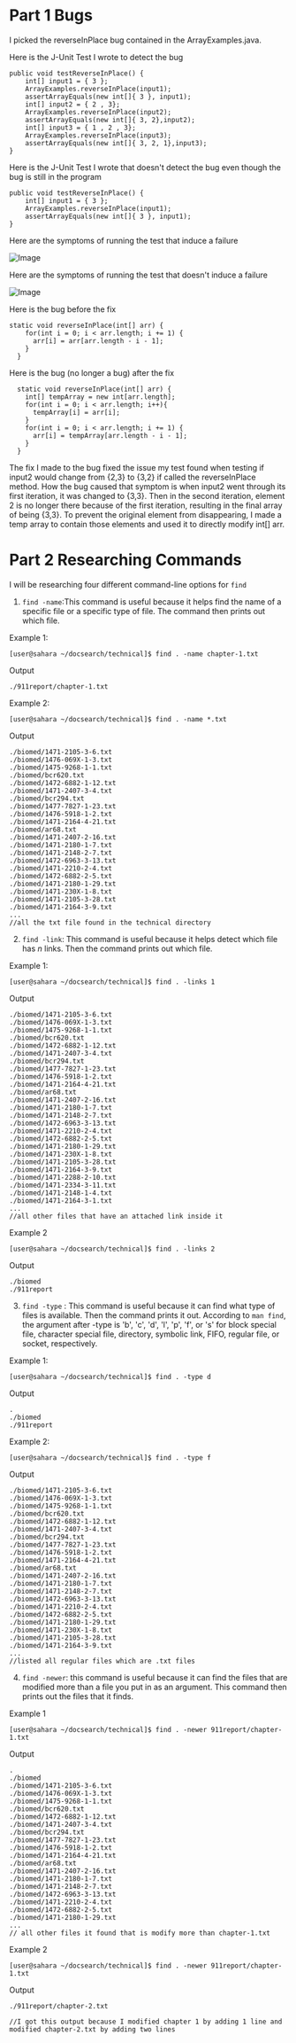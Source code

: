 # Part 1 Bugs
I picked the reverseInPlace bug contained in the ArrayExamples.java.

Here is the J-Unit Test I wrote to detect the bug

```
public void testReverseInPlace() {
    int[] input1 = { 3 };
    ArrayExamples.reverseInPlace(input1);
    assertArrayEquals(new int[]{ 3 }, input1);
    int[] input2 = { 2 , 3};
    ArrayExamples.reverseInPlace(input2);
    assertArrayEquals(new int[]{ 3, 2},input2);
    int[] input3 = { 1 , 2 , 3};
    ArrayExamples.reverseInPlace(input3);
    assertArrayEquals(new int[]{ 3, 2, 1},input3);
}
```

Here is the J-Unit Test I wrote that doesn't detect the bug even though the bug is still in the program

```
public void testReverseInPlace() {
    int[] input1 = { 3 };
    ArrayExamples.reverseInPlace(input1);
    assertArrayEquals(new int[]{ 3 }, input1);
}
```

Here are the symptoms of running the test that induce a failure

![Image](screenshot/testWfail.PNG)

Here are the symptoms of running the test that doesn't induce a failure

![Image](screenshot/testWOfail.PNG)

Here is the bug before the fix
```
static void reverseInPlace(int[] arr) {
    for(int i = 0; i < arr.length; i += 1) {
      arr[i] = arr[arr.length - i - 1];
    }
  }
```

Here is the bug (no longer a bug) after the fix

```
  static void reverseInPlace(int[] arr) {
    int[] tempArray = new int[arr.length];
    for(int i = 0; i < arr.length; i++){
      tempArray[i] = arr[i];
    }
    for(int i = 0; i < arr.length; i += 1) {
      arr[i] = tempArray[arr.length - i - 1];
    }
  }
```

The fix I made to the bug fixed the issue my test found when testing if input2 would change from {2,3} to {3,2} if called 
the reverseInPlace method.
How the bug caused that symptom is when input2 went through its first iteration, it was changed to {3,3}. Then in the second iteration, element 2 is no longer there because of the first iteration, resulting in the final array of being {3,3}. 
To prevent the original element from disappearing, I made a temp array to contain those elements and used it to directly modify int[] arr. 


# Part 2 Researching Commands

I will be researching four different command-line options for `find`

1. `find -name`:This command is useful because it helps find the name of a specific file or a specific type of file. The command then prints out which file.

Example 1: 

```
[user@sahara ~/docsearch/technical]$ find . -name chapter-1.txt
```
Output
```
./911report/chapter-1.txt
```
Example 2:
```
[user@sahara ~/docsearch/technical]$ find . -name *.txt
```
Output
```
./biomed/1471-2105-3-6.txt
./biomed/1476-069X-1-3.txt
./biomed/1475-9268-1-1.txt
./biomed/bcr620.txt
./biomed/1472-6882-1-12.txt
./biomed/1471-2407-3-4.txt
./biomed/bcr294.txt
./biomed/1477-7827-1-23.txt
./biomed/1476-5918-1-2.txt
./biomed/1471-2164-4-21.txt
./biomed/ar68.txt
./biomed/1471-2407-2-16.txt
./biomed/1471-2180-1-7.txt
./biomed/1471-2148-2-7.txt
./biomed/1472-6963-3-13.txt
./biomed/1471-2210-2-4.txt
./biomed/1472-6882-2-5.txt
./biomed/1471-2180-1-29.txt
./biomed/1471-230X-1-8.txt
./biomed/1471-2105-3-28.txt
./biomed/1471-2164-3-9.txt
...
//all the txt file found in the technical directory
```

2. `find -link`: This command is useful because it helps detect which file has *n* links. Then the command prints out which file.

Example 1:
```
[user@sahara ~/docsearch/technical]$ find . -links 1
```
Output
```
./biomed/1471-2105-3-6.txt
./biomed/1476-069X-1-3.txt
./biomed/1475-9268-1-1.txt
./biomed/bcr620.txt
./biomed/1472-6882-1-12.txt
./biomed/1471-2407-3-4.txt
./biomed/bcr294.txt
./biomed/1477-7827-1-23.txt
./biomed/1476-5918-1-2.txt
./biomed/1471-2164-4-21.txt
./biomed/ar68.txt
./biomed/1471-2407-2-16.txt
./biomed/1471-2180-1-7.txt
./biomed/1471-2148-2-7.txt
./biomed/1472-6963-3-13.txt
./biomed/1471-2210-2-4.txt
./biomed/1472-6882-2-5.txt
./biomed/1471-2180-1-29.txt
./biomed/1471-230X-1-8.txt
./biomed/1471-2105-3-28.txt
./biomed/1471-2164-3-9.txt
./biomed/1471-2288-2-10.txt
./biomed/1471-2334-3-11.txt
./biomed/1471-2148-1-4.txt
./biomed/1471-2164-3-1.txt
...
//all other files that have an attached link inside it
```
Example 2
```
[user@sahara ~/docsearch/technical]$ find . -links 2
```
Output
```
./biomed
./911report
```

3. `find -type` : This command is useful because it can find what type of files is available. Then the command prints it out. According
to `man find`, the argument after -type is 'b', 'c', 'd', 'l', 'p', 'f', or 's' for block special file, character special file, directory, symbolic link, FIFO, regular file, or socket, respectively.

Example 1:
```
[user@sahara ~/docsearch/technical]$ find . -type d
```
Output
```
.
./biomed
./911report
```

Example 2:
```
[user@sahara ~/docsearch/technical]$ find . -type f
```
Output
```
./biomed/1471-2105-3-6.txt
./biomed/1476-069X-1-3.txt
./biomed/1475-9268-1-1.txt
./biomed/bcr620.txt
./biomed/1472-6882-1-12.txt
./biomed/1471-2407-3-4.txt
./biomed/bcr294.txt
./biomed/1477-7827-1-23.txt
./biomed/1476-5918-1-2.txt
./biomed/1471-2164-4-21.txt
./biomed/ar68.txt
./biomed/1471-2407-2-16.txt
./biomed/1471-2180-1-7.txt
./biomed/1471-2148-2-7.txt
./biomed/1472-6963-3-13.txt
./biomed/1471-2210-2-4.txt
./biomed/1472-6882-2-5.txt
./biomed/1471-2180-1-29.txt
./biomed/1471-230X-1-8.txt
./biomed/1471-2105-3-28.txt
./biomed/1471-2164-3-9.txt
...
//listed all regular files which are .txt files
```

4. `find -newer`: this command is useful because it can find the files that are modified more than a file you put in as an argument. This command then prints out the files that it finds.

Example 1
```
[user@sahara ~/docsearch/technical]$ find . -newer 911report/chapter-1.txt
```
Output
```
.
./biomed
./biomed/1471-2105-3-6.txt
./biomed/1476-069X-1-3.txt
./biomed/1475-9268-1-1.txt
./biomed/bcr620.txt
./biomed/1472-6882-1-12.txt
./biomed/1471-2407-3-4.txt
./biomed/bcr294.txt
./biomed/1477-7827-1-23.txt
./biomed/1476-5918-1-2.txt
./biomed/1471-2164-4-21.txt
./biomed/ar68.txt
./biomed/1471-2407-2-16.txt
./biomed/1471-2180-1-7.txt
./biomed/1471-2148-2-7.txt
./biomed/1472-6963-3-13.txt
./biomed/1471-2210-2-4.txt
./biomed/1472-6882-2-5.txt
./biomed/1471-2180-1-29.txt
...
// all other files it found that is modify more than chapter-1.txt
```

Example 2
```
[user@sahara ~/docsearch/technical]$ find . -newer 911report/chapter-1.txt
```
Output
```
./911report/chapter-2.txt

//I got this output because I modified chapter 1 by adding 1 line and modified chapter-2.txt by adding two lines
```


